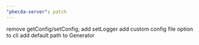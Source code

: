 ```yaml
---
"phecda-server": patch
---
```


remove getConfig/setConfig; 
add setLogger
add custom config file option to cli
add default path to Generator
